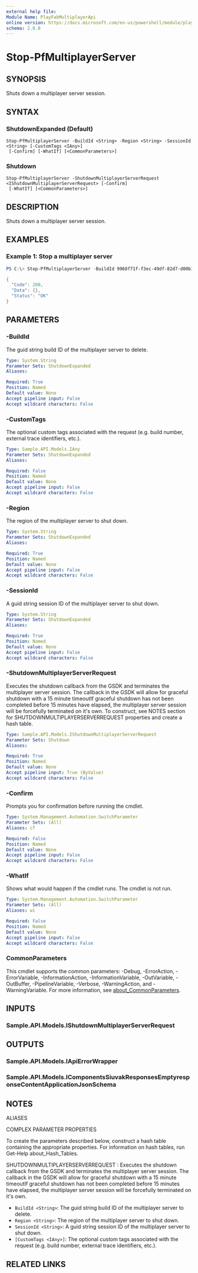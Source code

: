 ```yaml
---
external help file:
Module Name: PlayFabMultiplayerApi
online version: https://docs.microsoft.com/en-us/powershell/module/playfabmultiplayerapi/stop-pfmultiplayerserver
schema: 2.0.0
---
```


# Stop-PfMultiplayerServer

## SYNOPSIS
Shuts down a multiplayer server session.

## SYNTAX

### ShutdownExpanded (Default)
```
Stop-PfMultiplayerServer -BuildId <String> -Region <String> -SessionId <String> [-CustomTags <IAny>]
 [-Confirm] [-WhatIf] [<CommonParameters>]
```

### Shutdown
```
Stop-PfMultiplayerServer -ShutdownMultiplayerServerRequest <IShutdownMultiplayerServerRequest> [-Confirm]
 [-WhatIf] [<CommonParameters>]
```

## DESCRIPTION
Shuts down a multiplayer server session.

## EXAMPLES

### Example 1: Stop a multiplayer server
```powershell
PS C:\> Stop-PfMultiplayerServer -BuildId 9968f71f-f3ec-49df-82d7-d00b12c92e12 -Region AustraliaEast -SessionId 0352cf0f-2e7a-4aee-801d-7f27f8344c77 | ConvertTo-Json -depth 5

{
  "Code": 200,
  "Data": {},
  "Status": "OK"
}
```



## PARAMETERS

### -BuildId
The guid string build ID of the multiplayer server to delete.

```yaml
Type: System.String
Parameter Sets: ShutdownExpanded
Aliases:

Required: True
Position: Named
Default value: None
Accept pipeline input: False
Accept wildcard characters: False
```

### -CustomTags
The optional custom tags associated with the request (e.g.
build number, external trace identifiers, etc.).

```yaml
Type: Sample.API.Models.IAny
Parameter Sets: ShutdownExpanded
Aliases:

Required: False
Position: Named
Default value: None
Accept pipeline input: False
Accept wildcard characters: False
```

### -Region
The region of the multiplayer server to shut down.

```yaml
Type: System.String
Parameter Sets: ShutdownExpanded
Aliases:

Required: True
Position: Named
Default value: None
Accept pipeline input: False
Accept wildcard characters: False
```

### -SessionId
A guid string session ID of the multiplayer server to shut down.

```yaml
Type: System.String
Parameter Sets: ShutdownExpanded
Aliases:

Required: True
Position: Named
Default value: None
Accept pipeline input: False
Accept wildcard characters: False
```

### -ShutdownMultiplayerServerRequest
Executes the shutdown callback from the GSDK and terminates the multiplayer server session.
The callback in the GSDK will allow for graceful shutdown with a 15 minute timeoutIf graceful shutdown has not been completed before 15 minutes have elapsed, the multiplayer server session will be forcefully terminated on it's own.
To construct, see NOTES section for SHUTDOWNMULTIPLAYERSERVERREQUEST properties and create a hash table.

```yaml
Type: Sample.API.Models.IShutdownMultiplayerServerRequest
Parameter Sets: Shutdown
Aliases:

Required: True
Position: Named
Default value: None
Accept pipeline input: True (ByValue)
Accept wildcard characters: False
```

### -Confirm
Prompts you for confirmation before running the cmdlet.

```yaml
Type: System.Management.Automation.SwitchParameter
Parameter Sets: (All)
Aliases: cf

Required: False
Position: Named
Default value: None
Accept pipeline input: False
Accept wildcard characters: False
```

### -WhatIf
Shows what would happen if the cmdlet runs.
The cmdlet is not run.

```yaml
Type: System.Management.Automation.SwitchParameter
Parameter Sets: (All)
Aliases: wi

Required: False
Position: Named
Default value: None
Accept pipeline input: False
Accept wildcard characters: False
```

### CommonParameters
This cmdlet supports the common parameters: -Debug, -ErrorAction, -ErrorVariable, -InformationAction, -InformationVariable, -OutVariable, -OutBuffer, -PipelineVariable, -Verbose, -WarningAction, and -WarningVariable. For more information, see [about_CommonParameters](http://go.microsoft.com/fwlink/?LinkID=113216).

## INPUTS

### Sample.API.Models.IShutdownMultiplayerServerRequest

## OUTPUTS

### Sample.API.Models.IApiErrorWrapper

### Sample.API.Models.IComponentsSiuvakResponsesEmptyresponseContentApplicationJsonSchema

## NOTES

ALIASES

COMPLEX PARAMETER PROPERTIES

To create the parameters described below, construct a hash table containing the appropriate properties. For information on hash tables, run Get-Help about_Hash_Tables.


SHUTDOWNMULTIPLAYERSERVERREQUEST <IShutdownMultiplayerServerRequest>: Executes the shutdown callback from the GSDK and terminates the multiplayer server session. The callback in the GSDK will allow for graceful shutdown with a 15 minute timeoutIf graceful shutdown has not been completed before 15 minutes have elapsed, the multiplayer server session will be forcefully terminated on it's own.
  - `BuildId <String>`: The guid string build ID of the multiplayer server to delete.
  - `Region <String>`: The region of the multiplayer server to shut down.
  - `SessionId <String>`: A guid string session ID of the multiplayer server to shut down.
  - `[CustomTags <IAny>]`: The optional custom tags associated with the request (e.g. build number, external trace identifiers, etc.).

## RELATED LINKS

